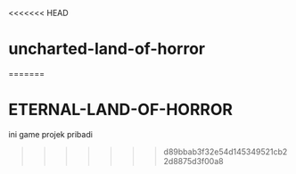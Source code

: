 <<<<<<< HEAD
# uncharted-land-of-horror
=======
# ETERNAL-LAND-OF-HORROR
ini game projek pribadi
>>>>>>> d89bbab3f32e54d145349521cb22d8875d3f00a8
